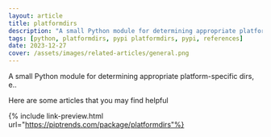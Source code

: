 ```yaml
---
layout: article
title: platformdirs
description: "A small Python module for determining appropriate platform-specific dirs, e.."
tags: [python, platformdirs, pypi platformdirs, pypi, references]
date: 2023-12-27
cover: /assets/images/related-articles/general.png
---
```


A small Python module for determining appropriate platform-specific dirs, e..

Here are some articles that you may find helpful

{% include link-preview.html url="https://piptrends.com/package/platformdirs"%}